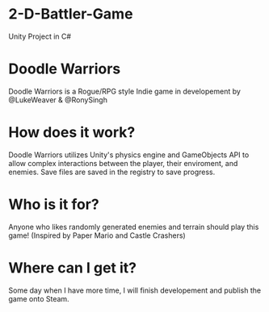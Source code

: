 # 2-D-Battler-Game
Unity Project in C#


# Doodle Warriors
Doodle Warriors is a Rogue/RPG style Indie game in developement by @LukeWeaver & @RonySingh

# How does it work?
Doodle Warriors utilizes Unity's physics engine and GameObjects API to allow complex interactions between the player, their enviroment, and enemies. Save files are saved in the registry to save progress.

# Who is it for?
Anyone who likes randomly generated enemies and terrain should play this game! (Inspired by Paper Mario and Castle Crashers)

# Where can I get it?
Some day when I have more time, I will finish developement and publish the game onto Steam.
